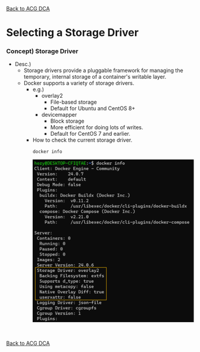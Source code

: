 [Back to ACG DCA](../main.md)

# Selecting a Storage Driver

### Concept) Storage Driver
- Desc.)
  - Storage drivers provide a pluggable framework for managing the temporary, internal storage of a container's writable layer.
  - Docker supports a variety of storage drivers.
    - e.g.)
      - overlay2
        - File-based storage
        - Default for Ubuntu and CentOS 8+
      - devicemapper
        - Block storage
        - More efficient for doing lots of writes.
        - Default for CentOS 7 and earlier.
    - How to check the current storage driver.
      ```
      docker info
      ```
      ![](images/001.png)

<br>

[Back to ACG DCA](../main.md)